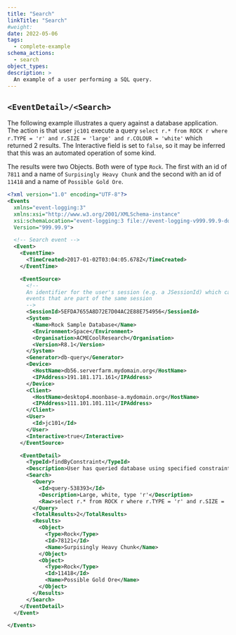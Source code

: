 ```yaml
---
title: "Search"
linkTitle: "Search"
#weight:
date: 2022-05-06
tags: 
  - complete-example
schema_actions:
  - search
object_types:
description: >
  An example of a user performing a SQL query.
---
```


## `<EventDetail>/<Search>`

The following example illustrates a query against a database application.
The action is that user `jc101` execute a query `select r.* from ROCK r where r.TYPE = 'r' and r.SIZE = 'large' and r.COLOUR = 'white'` which returned 2 results.
The Interactive field is set to `false`, so it may be inferred that this was an automated operation of some kind.

The results were two Objects. Both were of type `Rock`.
The first with an id of `7811` and a name of `Surpisingly Heavy Chunk` and the second with an id of `11418` and a name of `Possible Gold Ore`.

``` xml
<?xml version="1.0" encoding="UTF-8"?>
<Events 
  xmlns="event-logging:3"
  xmlns:xsi="http://www.w3.org/2001/XMLSchema-instance"
  xsi:schemaLocation="event-logging:3 file://event-logging-v999.99.9-documentation.xsd"
  Version="999.99.9">

  <!-- Search event -->
  <Event>
    <EventTime>
      <TimeCreated>2017-01-02T03:04:05.678Z</TimeCreated>
    </EventTime>

    <EventSource>
      <!-- 
      An identifier for the user's session (e.g. a JSessionId) which can be used to group
      events that are part of the same session 
      -->
      <SessionId>5EFDA7655A8D72E7D04AC2E88E754956</SessionId>
      <System>
        <Name>Rock Sample Database</Name>
        <Environment>Space</Environment>
        <Organisation>ACMECoolResearch</Organisation>
        <Version>R8.1</Version>
      </System>
      <Generator>db-query</Generator>
      <Device>
        <HostName>db56.serverfarm.mydomain.org</HostName>
        <IPAddress>191.181.171.161</IPAddress>
      </Device>
      <Client>
        <HostName>desktop4.moonbase-a.mydomain.org</HostName>
        <IPAddress>111.101.101.111</IPAddress>
      </Client>
      <User>
        <Id>jc101</Id>
      </User>
      <Interactive>true</Interactive>
    </EventSource>

    <EventDetail>
      <TypeId>findByConstraint</TypeId>
      <Description>User has queried database using specified constraints</Description>
      <Search>
        <Query>
          <Id>query-538393</Id>
          <Description>Large, white, type 'r'</Description>
          <Raw>select r.* from ROCK r where r.TYPE = 'r' and r.SIZE = 'large' and r.COLOUR = 'white'</Raw>
        </Query>
        <TotalResults>2</TotalResults>
        <Results>
          <Object>
            <Type>Rock</Type>
            <Id>78121</Id>
            <Name>Surpisingly Heavy Chunk</Name>
          </Object>
          <Object>
            <Type>Rock</Type>
            <Id>11418</Id>
            <Name>Possible Gold Ore</Name>
          </Object>
        </Results>
      </Search>
    </EventDetail>
  </Event>

</Events>
```
